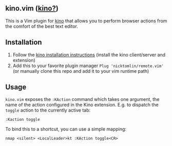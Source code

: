kino.vim ([kino?](https://www.wired.com/2011/11/1107wireless-remote-control/))
---

This is a Vim plugin for [kino](https://github.com/nicktomlin/kino) that allows you to perform browser actions from the comfort of the best text editor.

Installation
---

1. Follow the [kino installation instructions](https://github.com/nicktomlin/kino) (install the kino client/server and extension)
2. Add this to your favorite plugin manager `Plug 'nicktomlin/remote.vim'` (or manually clone this repo and add it to your vim runtime path)

Usage
---

`kino.vim` exposes the `:KAction` command which takes one argument, the name of the action configured in the Kino extension. E.g. to dispatch the `toggle` action to the currently active tab:

```viml
:Kaction toggle
```

To bind this to a shortcut, you can use a simple mapping:

```
nmap <silent> <LocalLeader>kt :KAction toggle<CR>
```
